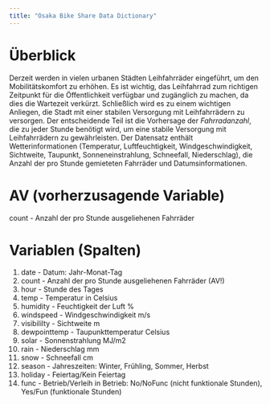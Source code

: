 ```yaml
---
title: "Osaka Bike Share Data Dictionary"
---
```



Überblick
=========

Derzeit werden in vielen urbanen Städten Leihfahrräder eingeführt, um den Mobilitätskomfort zu erhöhen. 
Es ist wichtig, das Leihfahrrad zum richtigen Zeitpunkt für die Öffentlichkeit verfügbar und zugänglich zu machen, 
da dies die Wartezeit verkürzt. 
Schließlich wird es zu einem wichtigen Anliegen, die Stadt mit einer stabilen Versorgung mit Leihfahrrädern zu versorgen. 
Der entscheidende Teil ist die Vorhersage der *Fahrradanzahl*, die zu jeder Stunde benötigt wird, um eine stabile Versorgung mit Leihfahrrädern zu gewährleisten.
Der Datensatz enthält Wetterinformationen (Temperatur, Luftfeuchtigkeit, Windgeschwindigkeit, Sichtweite, Taupunkt, Sonneneinstrahlung, Schneefall, Niederschlag), 
die Anzahl der pro Stunde gemieteten Fahrräder und Datumsinformationen.


AV (vorherzusagende Variable)
============================

count - Anzahl der pro Stunde ausgeliehenen Fahrräder



Variablen (Spalten)
===================


01. date - Datum: Jahr-Monat-Tag
02. count -  Anzahl der pro Stunde ausgeliehenen Fahrräder (AV!)
03. hour - Stunde des Tages
04. temp - Temperatur in Celsius
05. humidity - Feuchtigkeit der Luft %
06. windspeed - Windgeschwindigkeit m/s
07. visibililty - Sichtweite m
08. dewpointtemp - Taupunkttemperatur Celsius
09. solar - Sonnenstrahlung MJ/m2
10. rain - Niederschlag mm
11. snow - Schneefall cm
12. season - Jahreszeiten: Winter, Frühling, Sommer, Herbst
13. holiday - Feiertag/Kein Feiertag
14. func - Betrieb/Verleih in Betrieb: No/NoFunc (nicht funktionale Stunden), Yes/Fun (funktionale Stunden)


